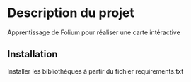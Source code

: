 # Description du projet
Apprentissage de Folium pour réaliser une carte intéractive

## Installation
Installer les bibliothèques à partir du fichier requirements.txt